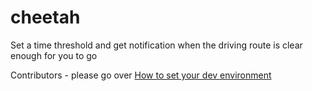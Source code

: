 cheetah
=======

Set a time threshold and get notification when the driving route is clear enough for you to go

Contributors - please go over
[How to set your dev environment](https://github.com/mavry/TimeToGo/wiki/How-to-set-your-dev-environment)
